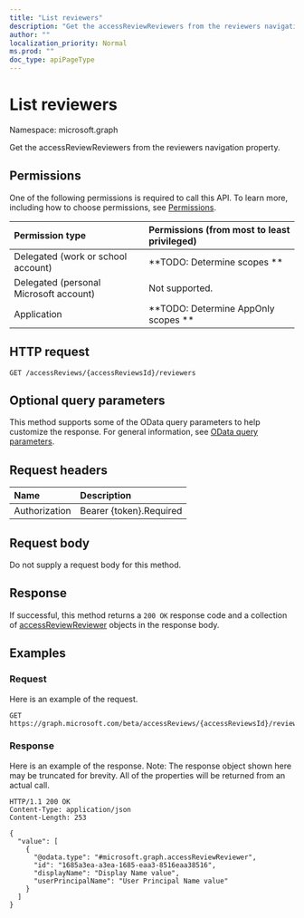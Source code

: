 ```yaml
---
title: "List reviewers"
description: "Get the accessReviewReviewers from the reviewers navigation property."
author: ""
localization_priority: Normal
ms.prod: ""
doc_type: apiPageType
---
```


# List reviewers

Namespace: microsoft.graph

Get the accessReviewReviewers from the reviewers navigation property.

## Permissions
One of the following permissions is required to call this API. To learn more, including how to choose permissions, see [Permissions](/concepts/permissions-reference.md).

|Permission type|Permissions (from most to least privileged)|
|:---|:---|
|Delegated (work or school account)|**TODO: Determine scopes **|
|Delegated (personal Microsoft account)|Not supported.|
|Application|**TODO: Determine AppOnly scopes **|

## HTTP request
<!-- {
  "blockType": "ignored"
}
-->
``` http
GET /accessReviews/{accessReviewsId}/reviewers
```

## Optional query parameters
This method supports some of the OData query parameters to help customize the response. For general information, see [OData query parameters](/graph/query-parameters).

## Request headers
|Name|Description|
|:---|:---|
|Authorization|Bearer {token}.Required|

## Request body
Do not supply a request body for this method.

## Response
If successful, this method returns a `200 OK` response code and a collection of [accessReviewReviewer](../resources/accessreviewreviewer.md) objects in the response body.

## Examples

### Request
Here is an example of the request.
<!-- {
  "blockType": "request",
  "name": "get_accessreviewreviewer"
}
-->
``` http
GET https://graph.microsoft.com/beta/accessReviews/{accessReviewsId}/reviewers
```

### Response
Here is an example of the response. Note: The response object shown here may be truncated for brevity. All of the properties will be returned from an actual call.
<!-- {
  "blockType": "response",
  "truncated": true,
  "@odata.type": "collection(microsoft.graph.accessreviewreviewer)"
}
-->
``` http
HTTP/1.1 200 OK
Content-Type: application/json
Content-Length: 253

{
  "value": [
    {
      "@odata.type": "#microsoft.graph.accessReviewReviewer",
      "id": "1685a3ea-a3ea-1685-eaa3-8516eaa38516",
      "displayName": "Display Name value",
      "userPrincipalName": "User Principal Name value"
    }
  ]
}
```

